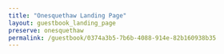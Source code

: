 ```yaml
---
title: "Onesquethaw Landing Page"
layout: guestbook_landing_page
preserve: onesquethaw
permalink: /guestbook/0374a3b5-7b6b-4088-914e-82b160938b35
---
```

